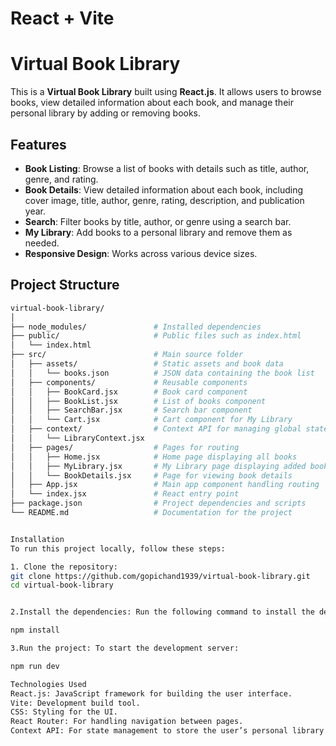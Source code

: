 # React + Vite
# Virtual Book Library

This is a **Virtual Book Library** built using **React.js**. It allows users to browse books, view detailed information about each book, and manage their personal library by adding or removing books.

## Features
- **Book Listing**: Browse a list of books with details such as title, author, genre, and rating.
- **Book Details**: View detailed information about each book, including cover image, title, author, genre, rating, description, and publication year.
- **Search**: Filter books by title, author, or genre using a search bar.
- **My Library**: Add books to a personal library and remove them as needed.
- **Responsive Design**: Works across various device sizes.

## Project Structure

```bash
virtual-book-library/
│
├── node_modules/               # Installed dependencies
├── public/                     # Public files such as index.html
│   └── index.html
├── src/                        # Main source folder
│   ├── assets/                 # Static assets and book data
│   │   └── books.json          # JSON data containing the book list
│   ├── components/             # Reusable components
│   │   ├── BookCard.jsx        # Book card component
│   │   ├── BookList.jsx        # List of books component
│   │   ├── SearchBar.jsx       # Search bar component
│   │   └── Cart.jsx            # Cart component for My Library
│   ├── context/                # Context API for managing global state
│   │   └── LibraryContext.jsx
│   ├── pages/                  # Pages for routing
│   │   ├── Home.jsx            # Home page displaying all books
│   │   ├── MyLibrary.jsx       # My Library page displaying added books
│   │   └── BookDetails.jsx     # Page for viewing book details
│   ├── App.jsx                 # Main app component handling routing
│   └── index.jsx               # React entry point
├── package.json                # Project dependencies and scripts
└── README.md                   # Documentation for the project


Installation
To run this project locally, follow these steps:

1. Clone the repository:
git clone https://github.com/gopichand1939/virtual-book-library.git
cd virtual-book-library


2.Install the dependencies: Run the following command to install the dependencies:

npm install

3.Run the project: To start the development server:

npm run dev

Technologies Used
React.js: JavaScript framework for building the user interface.
Vite: Development build tool.
CSS: Styling for the UI.
React Router: For handling navigation between pages.
Context API: For state management to store the user’s personal library.